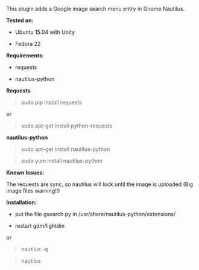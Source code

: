 This plugin adds a Google image search menu entry in Gnome Nautilus.

**Tested on:**

* Ubuntu 15.04 with Unity

* Fedora 22

**Requirements:**

* requests

* nautilus-python

**Requests**
> sudo pip install requests

or

> sudo apt-get install python-requests

**nautilus-python**

> sudo apt-get install nautilus-python

> sudo yum install nautilus-python

**Known Issues:**

The requests are sync, so nautilus will lock until the image is uploaded (Big image files warning!!)


**Installation:**

* put the file gsearch.py in /usr/share/nautilus-python/extensions/

* restart gdm/lightdm

or

> nautilus -q

> nautilus
